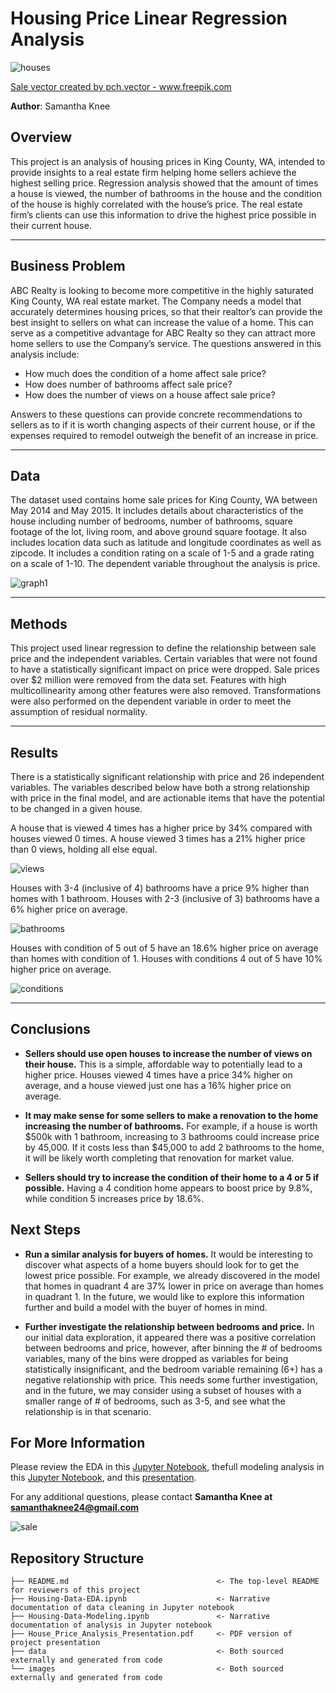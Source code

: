 # Housing Price Linear Regression Analysis


![houses](images/houses.jpg)

<a href='https://www.freepik.com/vectors/sale'>Sale vector created by pch.vector - www.freepik.com</a>

**Author**: Samantha Knee

## Overview

This project is an analysis of housing prices in King County, WA, intended to provide insights to a real estate firm helping home sellers achieve the highest selling price. Regression analysis showed that the amount of times a house is viewed, the number of bathrooms in the house and the condition of the house is highly correlated with the house’s price. The real estate firm’s clients can use this information to drive the highest price possible in their current house.

***

## Business Problem

ABC Realty is looking to become more competitive in the highly saturated King County, WA real estate market. The Company needs a model that accurately determines housing prices, so that their realtor’s can provide the best insight to sellers on what can increase the value of a home. This can serve as a competitive advantage for ABC Realty so they can attract more home sellers to use the Company’s service. The questions answered in this analysis include:

* How much does the condition of a home affect sale price?
* How does number of bathrooms affect sale price?
* How does the number of views on a house affect sale price?

Answers to these questions can provide concrete recommendations to sellers as to if it is worth changing aspects of their current house, or if the expenses required to remodel outweigh the benefit of an increase in price.

***

## Data

The dataset used contains home sale prices for King County, WA between May 2014 and May 2015. It includes details about characteristics of the house including number of bedrooms, number of bathrooms, square footage of the lot, living room, and above ground square footage. It also includes location data such as latitude and longitude coordinates as well as zipcode. It includes a condition rating on a scale of 1-5 and a grade rating on a scale of 1-10. The dependent variable throughout the analysis is price.

![graph1](./images/price_location.png)
***

## Methods

This project used linear regression to define the relationship between sale price and the independent variables. Certain variables that were not found to have a statistically significant impact on price were dropped. Sale prices over $2 million were removed from the data set. Features with high multicollinearity among other features were also removed. Transformations were also performed on the dependent variable in order to meet the assumption of residual normality.

***

## Results

There is a statistically significant relationship with price and 26 independent variables. The variables described below have both a strong relationship with price in the final model, and are actionable items that have the potential to be changed in a given house.

A house that is viewed 4 times has a higher price by 34% compared with houses viewed 0 times. A house viewed 3 times has a 21% higher price than 0 views, holding all else equal.

![views](./images/views.png)

Houses with 3-4 (inclusive of 4) bathrooms have a price 9% higher than homes with 1 bathroom. Houses with 2-3 (inclusive of 3) bathrooms have a 6% higher price on average.

![bathrooms](./images/bathrooms.png)

Houses with condition of 5 out of 5 have an 18.6% higher price on average than homes with condition of 1. Houses with conditions 4 out of 5 have 10% higher price on average.

![conditions](./images/conditions.png)

***


## Conclusions

* **Sellers should use open houses to increase the number of views on their house.** This is a simple, affordable way to potentially lead to a higher price. Houses viewed 4 times have a price 34% higher on average, and a house viewed just one has a 16% higher price on average.

* **It may make sense for some sellers to make a renovation to the home increasing the number of bathrooms.** For example, if a house is worth $500k with 1 bathroom, increasing to 3 bathrooms could increase price by 45,000. If it costs less than $45,000 to add 2 bathrooms to the home, it will be likely worth completing that renovation for market value.

* **Sellers should try to increase the condition of their home to a 4 or 5 if possible.** Having a 4 condition home appears to boost price by 9.8%, while condition 5 increases price by 18.6%.


## Next Steps

* **Run a similar analysis for buyers of homes.** It would be interesting to discover what aspects of a home buyers should look for to get the lowest price possible. For example, we already discovered in the model that homes in quadrant 4 are 37% lower in price on average than homes in quadrant 1. In the future, we would like to explore this information further and build a model with the buyer of homes in mind.

* **Further investigate the relationship between bedrooms and price.** In our initial data exploration, it appeared there was a positive correlation between bedrooms and price, however, after binning the # of bedrooms variables, many of the bins were dropped as variables for being statistically insignificant, and the bedroom variable remaining (6+) has a negative relationship with price. This needs some further investigation, and in the future, we may consider using a subset of houses with a smaller range of # of bedrooms, such as 3-5, and see what the relationship is in that scenario.


## For More Information

Please review the EDA in this [Jupyter Notebook](./Housing-Data-EDA.ipynb), thefull modeling analysis in this [Jupyter Notebook](./Housing-Data-Modeling.ipynb), and this [presentation](./House_Price_Analysis_Presentation.pdf).

For any additional questions, please contact **Samantha Knee at samanthaknee24@gmail.com**

![sale](images/for_sale.jpg)

## Repository Structure


```
├── README.md                                 <- The top-level README for reviewers of this project
├── Housing-Data-EDA.ipynb                    <- Narrative documentation of data cleaning in Jupyter notebook
├── Housing-Data-Modeling.ipynb               <- Narrative documentation of analysis in Jupyter notebook
├── House_Price_Analysis_Presentation.pdf     <- PDF version of project presentation
├── data                                      <- Both sourced externally and generated from code
└── images                                    <- Both sourced externally and generated from code
```
